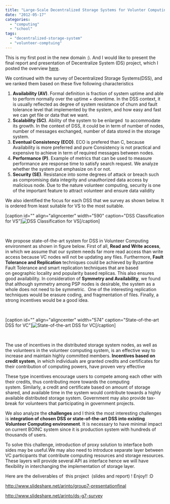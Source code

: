 ```yaml
---
title: "Large-Scale Decentralized Storage Systems for Volunter Computing Systems – Final"
date: "2012-05-17"
categories: 
  - "computing"
  - "school"
tags: 
  - "decentralized-storage-system"
  - "volunteer-comptuing"
---
```


This is my first post in the new domain :). And I would like to present the final report and presentation of Decentralize System (DS) project, which I posted the overview [here](http://www.otnira.com/2012/03/28/the-ds-project-pilot/).

We continued with the survey of Decentralized Storage Systems(DSS), and we ranked them based on these five following characteristics

1. **Availability (AV)**. Formal definition is fraction of system uptime and able to perform normally over the uptime + downtime. In the DSS context, it is usually reflected as degree of system resistance of churn and fault tolerance level that implemented by the system, and how easy and fast we can get file or data that we want.
2. **Scalability (SC)**. Ability of the system to be enlarged  to accommodate its growth. In the context of DSS, it could be in term of number of nodes, number of messages exchanged, number of data stored in the storage system.
3. **Eventual Consistency (ECO)**. ECO is prefered than C, because Availability is more preferred and pure Consistency is not practical and expensive to achieve in term of required messages between nodes.
4. **Performance (P)**. Example of metrics that can be used to measure performance are response time to satisfy search request. We analyze whether the system put emphasize on it or not.
5. **Security (SE)**. Resistance into some degrees of attack or breach such as compromising data integrity and unauthorized data access by malicious node. Due to the nature volunteer computing, security is one of the important feature to attract volunteer and ensure data validity

We also identified the focus for each DSS that we survey as shown below. It is ordered from least suitable for VS to the most suitable.

\[caption id="" align="aligncenter" width="590" caption="DSS Classification for VS"\]![DSS Classification for VS](images/Rank.PNG "DSS Classification for VS")\[/caption\]

 

We propose state-of-the-art system for DSS in Volunteer Computing environment as shown in figure below. First of all, **Read and Write access**, in which we assume that our system needs far more read access than write access because VC nodes will not be updating any files. Furthermore, **Fault Tolerance and Replication** techniques could be achieved by Byzantine Fault Tolerance and smart replication techniques that are based on geographic locality and popularity based replicas. This also ensures good availability. In consideration of **Symmetry and Availability**, we found that although symmetry among PSP nodes is desirable, the system as a whole does not need to be symmetric.  One of the interesting replication techniques would be erasure coding, and fragmentation of files. Finally, a strong incentives would be a good idea. 

 

\[caption id="" align="aligncenter" width="574" caption="State-of-the-art DSS for VC"\]![State-of-the-art DSS for VC](images/PerfectSystem.png "State-of-the-art DSS for VC")\[/caption\]

 

The use of incentives in the distributed storage system nodes, as well as the volunteers in the volunteer computing system, is an effective way to increase and maintain highly committed members. **Incentives based on credit system**, in which individuals are granted credits and certificates for their contribution of computing powers, have proven very effective

These type incentives encourage users to compete among each other with their credits, thus contributing more towards the computing system. Similarly, a credit and certificate based on amount of storage shared, and available time in the system would contribute towards a highly available distributed storage system. Government may also provide tax-break for volunteers that participating in government projects.

We also analyze the **challenges** and I think the most interesting challenges is i**ntegration of chosen DSS or state-of-the-art DSS into existing Volunteer Computing environment**. It is necessary to have minimal impact on current BOINC system since it is production system with hundreds of thousands of users.

To solve this challenge, introduction of proxy solution to interface both sides may be useful.We may also need to introduce separate layer between VC participants that contribute computing resources and storage resources. These layers will provide several API as interface hence we will have flexibility in interchanging the implementation of storage layer.

Here are the deliverables of  this project  (slides and report) ! Enjoy!! :D

http://www.slideshare.net/arinto/group7-presentationfinal

http://www.slideshare.net/arinto/ds-g7-survey
